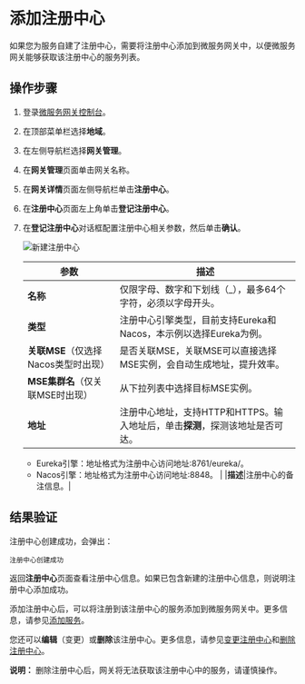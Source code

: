 # 添加注册中心

如果您为服务自建了注册中心，需要将注册中心添加到微服务网关中，以便微服务网关能够获取该注册中心的服务列表。

## 操作步骤

1.  登录[微服务网关控制台](https://microgw.console.aliyun.com/)。

2.  在顶部菜单栏选择**地域**。

3.  在左侧导航栏选择**网关管理**。

4.  在**网关管理**页面单击网关名称。

5.  在**网关详情**页面左侧导航栏单击**注册中心**。

6.  在**注册中心**页面左上角单击**登记注册中心**。

7.  在**登记注册中心**对话框配置注册中心相关参数，然后单击**确认**。

    ![新建注册中心](https://static-aliyun-doc.oss-accelerate.aliyuncs.com/assets/img/zh-CN/9161960061/p84661.png)

    |参数|描述|
    |--|--|
    |**名称**|仅限字母、数字和下划线（\_），最多64个字符，必须以字母开头。|
    |**类型**|注册中心引擎类型，目前支持Eureka和Nacos，本示例以选择Eureka为例。|
    |**关联MSE**（仅选择Nacos类型时出现）|是否关联MSE，关联MSE可以直接选择MSE实例，会自动生成地址，提升效率。|
    |**MSE集群名**（仅关联MSE时出现）|从下拉列表中选择目标MSE实例。|
    |**地址**|注册中心地址，支持HTTP和HTTPS。输入地址后，单击**探测**，探测该地址是否可达。

    -   Eureka引擎：地址格式为注册中心访问地址:8761/eureka/。
    -   Nacos引擎：地址格式为注册中心访问地址:8848。 |
    |**描述**|注册中心的备注信息。|


## 结果验证

注册中心创建成功，会弹出：

```
注册中心创建成功
```

返回**注册中心**页面查看注册中心信息。如果已包含新建的注册中心信息，则说明注册中心添加成功。

添加注册中心后，可以将注册到该注册中心的服务添加到微服务网关中。更多信息，请参见[添加服务]()。

您还可以**编辑**（变更）或**删除**该注册中心。更多信息，请参见[变更注册中心]()和[删除注册中心]()。

**说明：** 删除注册中心后，网关将无法获取该注册中心中的服务，请谨慎操作。

